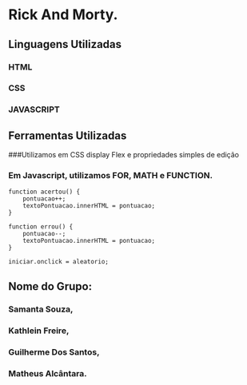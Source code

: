 # Rick And Morty.
## Linguagens Utilizadas
### HTML
### CSS
### JAVASCRIPT

## Ferramentas Utilizadas
###Utilizamos em CSS display Flex e propriedades simples de edição
### Em Javascript, utilizamos FOR, MATH e FUNCTION.

~~~ 
function acertou() {
    pontuacao++;
    textoPontuacao.innerHTML = pontuacao;
}

function errou() {
    pontuacao--;
    textoPontuacao.innerHTML = pontuacao;
}

iniciar.onclick = aleatorio; 

~~~

## Nome do Grupo:
### Samanta Souza,
### Kathlein Freire,
### Guilherme Dos Santos,
### Matheus Alcântara.


